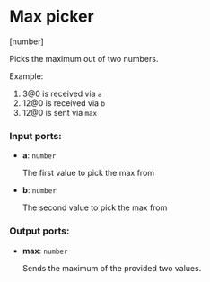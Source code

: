 # Max picker

[number]

Picks the maximum out of two numbers.

Example:

1. 3@0 is received via `a`
2. 12@0 is received via `b`
3. 12@0 is sent via `max`

### Input ports:

* __a__: `number`

    The first value to pick the max from


* __b__: `number`

    The second value to pick the max from

### Output ports:

* __max__: `number`

    Sends the maximum of the provided two values.

